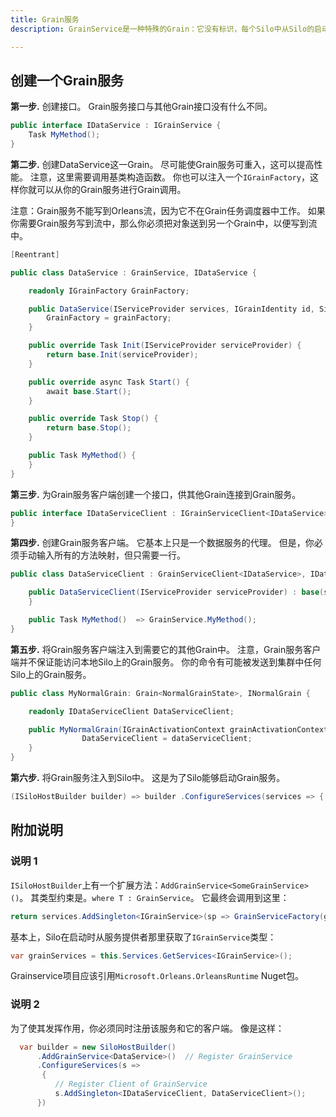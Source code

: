 ```yaml
---
title: Grain服务
description: GrainService是一种特殊的Grain：它没有标识，每个Silo中从Silo的启动运行到其关闭。

---
```


## 创建一个Grain服务

**第一步.** 创建接口。
Grain服务接口与其他Grain接口没有什么不同。

``` csharp
public interface IDataService : IGrainService {
    Task MyMethod();
}
```

**第二步.** 创建DataService这一Grain。
尽可能使Grain服务可重入，这可以提高性能。
注意，这里需要调用基类构造函数。
你也可以注入一个`IGrainFactory`，这样你就可以从你的Grain服务进行Grain调用。

注意：Grain服务不能写到Orleans流，因为它不在Grain任务调度器中工作。
如果你需要Grain服务写到流中，那么你必须把对象送到另一个Grain中，以便写到流中。

``` csharp
[Reentrant]

public class DataService : GrainService, IDataService {

    readonly IGrainFactory GrainFactory;

    public DataService(IServiceProvider services, IGrainIdentity id, Silo silo, ILoggerFactory loggerFactory, IGrainFactory grainFactory) : base(id, silo, loggerFactory) {
        GrainFactory = grainFactory;
    }

    public override Task Init(IServiceProvider serviceProvider) {
        return base.Init(serviceProvider);
    }

    public override async Task Start() {
        await base.Start();
    }

    public override Task Stop() {
        return base.Stop();
    }

    public Task MyMethod() {
    }
}
```

**第三步.** 为Grain服务客户端创建一个接口，供其他Grain连接到Grain服务。

``` csharp
public interface IDataServiceClient : IGrainServiceClient<IDataService>, IDataService {
}
```

**第四步.** 创建Grain服务客户端。
它基本上只是一个数据服务的代理。
但是，你必须手动输入所有的方法映射，但只需要一行。

``` csharp
public class DataServiceClient : GrainServiceClient<IDataService>, IDataServiceClient {

    public DataServiceClient(IServiceProvider serviceProvider) : base(serviceProvider) {
    }

    public Task MyMethod()  => GrainService.MyMethod();
}
```

**第五步.** 
将Grain服务客户端注入到需要它的其他Grain中。
注意，Grain服务客户端并不保证能访问本地Silo上的Grain服务。
你的命令有可能被发送到集群中任何Silo上的Grain服务。

``` csharp
public class MyNormalGrain: Grain<NormalGrainState>, INormalGrain {

    readonly IDataServiceClient DataServiceClient;

    public MyNormalGrain(IGrainActivationContext grainActivationContext, IDataServiceClient dataServiceClient) {
                DataServiceClient = dataServiceClient;
    }
}
```

**第六步.** 
将Grain服务注入到Silo中。
这是为了Silo能够启动Grain服务。

``` csharp
(ISiloHostBuilder builder) => builder .ConfigureServices(services => { services.AddSingleton<IDataService, DataService>(); });

```

## 附加说明

### 说明 1

`ISiloHostBuilder`上有一个扩展方法：`AddGrainService<SomeGrainService>()`。
其类型约束是。`where T : GrainService`。
它最终会调用到这里：

```csharp
return services.AddSingleton<IGrainService>(sp => GrainServiceFactory(grainServiceType, sp));
```

基本上，Silo在启动时从服务提供者那里获取了`IGrainService`类型：

```csharp
var grainServices = this.Services.GetServices<IGrainService>();
```
Grainservice项目应该引用`Microsoft.Orleans.OrleansRuntime` Nuget包。
### 说明 2

为了使其发挥作用，你必须同时注册该服务和它的客户端。
像是这样：
``` csharp
  var builder = new SiloHostBuilder()
      .AddGrainService<DataService>()  // Register GrainService
      .ConfigureServices(s =>
       {
          // Register Client of GrainService
          s.AddSingleton<IDataServiceClient, DataServiceClient>(); 
      })
```